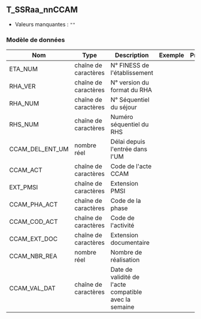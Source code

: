 <!-- SPDX-License-Identifier: MPL-2.0 -->
## T_SSRaa_nnCCAM

- Valeurs manquantes : `""`

### Modèle de données

|Nom|Type|Description|Exemple|Propriétés|
|-|-|-|-|-|
|ETA_NUM|chaîne de caractères|N° FINESS de l'établissement|||
|RHA_VER|chaîne de caractères|N° version du format du RHA|||
|RHA_NUM|chaîne de caractères|N° Séquentiel du séjour|||
|RHS_NUM|chaîne de caractères|Numéro séquentiel du RHS|||
|CCAM_DEL_ENT_UM|nombre réel|Délai depuis l'entrée dans l'UM|||
|CCAM_ACT|chaîne de caractères|Code de l'acte CCAM|||
|EXT_PMSI|chaîne de caractères|Extension PMSI|||
|CCAM_PHA_ACT|chaîne de caractères|Code de la phase|||
|CCAM_COD_ACT|chaîne de caractères|Code de l'activité|||
|CCAM_EXT_DOC|chaîne de caractères|Extension documentaire|||
|CCAM_NBR_REA|nombre réel|Nombre de réalisation|||
|CCAM_VAL_DAT|chaîne de caractères|Date de validité de l'acte compatible avec  la semaine|||
